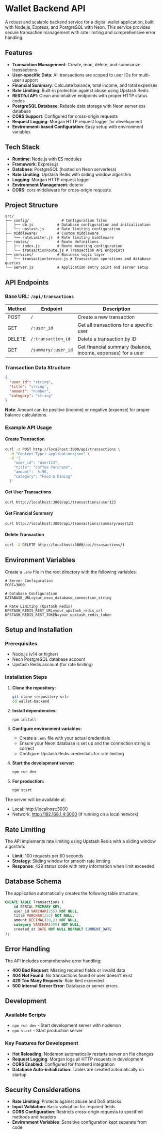 # Wallet Backend API

A robust and scalable backend service for a digital wallet application, built with Node.js, Express, and PostgreSQL with Neon. This service provides secure transaction management with rate limiting and comprehensive error handling.

## Features

- **Transaction Management**: Create, read, delete, and summarize transactions
- **User-specific Data**: All transactions are scoped to user IDs for multi-user support
- **Financial Summary**: Calculate balance, total income, and total expenses
- **Rate Limiting**: Built-in protection against abuse using Upstash Redis
- **RESTful API**: Clean and intuitive endpoints with proper HTTP status codes
- **PostgreSQL Database**: Reliable data storage with Neon serverless database
- **CORS Support**: Configured for cross-origin requests
- **Request Logging**: Morgan HTTP request logger for development
- **Environment-based Configuration**: Easy setup with environment variables

## Tech Stack

- **Runtime**: Node.js with ES modules
- **Framework**: Express.js
- **Database**: PostgreSQL (hosted on Neon serverless)
- **Rate Limiting**: Upstash Redis with sliding window algorithm
- **Logging**: Morgan HTTP request logger
- **Environment Management**: dotenv
- **CORS**: cors middleware for cross-origin requests

## Project Structure

```
src/
├── config/               # Configuration files
│   ├── db.js           # Database configuration and initialization
│   └── upstash.js      # Rate limiting configuration
├── middleware/         # Custom middleware
│   └── rateLimiter.js  # Rate limiting middleware
├── routes/             # Route definitions
│   ├── index.js        # Route mounting configuration
│   └── transactionRoute.js # Transaction API endpoints
├── services/           # Business logic layer
│   └── transactionService.js # Transaction operations and database queries
└── server.js           # Application entry point and server setup
```

## API Endpoints

### Base URL: `/api/transactions`

| Method | Endpoint | Description |
|--------|----------|-------------|
| POST | `/` | Create a new transaction |
| GET | `/:user_id` | Get all transactions for a specific user |
| DELETE | `/:transaction_id` | Delete a transaction by ID |
| GET | `/summary/:user_id` | Get financial summary (balance, income, expenses) for a user |

### Transaction Data Structure

```json
{
  "user_id": "string",
  "title": "string",
  "amount": "number",
  "category": "string"
}
```

**Note**: Amount can be positive (income) or negative (expense) for proper balance calculations.

### Example API Usage

#### Create Transaction
```bash
curl -X POST http://localhost:3000/api/transactions \
  -H "Content-Type: application/json" \
  -d '{
    "user_id": "user123",
    "title": "Coffee Purchase",
    "amount": -5.50,
    "category": "Food & Dining"
  }'
```

#### Get User Transactions
```bash
curl http://localhost:3000/api/transactions/user123
```

#### Get Financial Summary
```bash
curl http://localhost:3000/api/transactions/summary/user123
```

#### Delete Transaction
```bash
curl -X DELETE http://localhost:3000/api/transactions/1
```

## Environment Variables

Create a `.env` file in the root directory with the following variables:

```env
# Server Configuration
PORT=3000

# Database Configuration
DATABASE_URL=your_neon_database_connection_string

# Rate Limiting (Upstash Redis)
UPSTASH_REDIS_REST_URL=your_upstash_redis_url
UPSTASH_REDIS_REST_TOKEN=your_upstash_redis_token
```

## Setup and Installation

### Prerequisites
- Node.js (v14 or higher)
- Neon PostgreSQL database account
- Upstash Redis account (for rate limiting)

### Installation Steps

1. **Clone the repository:**
   ```bash
   git clone <repository-url>
   cd wallet-backend
   ```

2. **Install dependencies:**
   ```bash
   npm install
   ```

3. **Configure environment variables:**
   - Create a `.env` file with your actual credentials
   - Ensure your Neon database is set up and the connection string is correct
   - Configure Upstash Redis credentials for rate limiting

4. **Start the development server:**
   ```bash
   npm run dev
   ```

5. **For production:**
   ```bash
   npm start
   ```

The server will be available at:
- Local: http://localhost:3000
- Network: http://192.168.1.4:3000 (if running on a local network)

## Rate Limiting

The API implements rate limiting using Upstash Redis with a sliding window algorithm:
- **Limit**: 100 requests per 60 seconds
- **Strategy**: Sliding window for smooth rate limiting
- **Response**: 429 status code with retry information when limit exceeded

## Database Schema

The application automatically creates the following table structure:

```sql
CREATE TABLE Transactions (
    id SERIAL PRIMARY KEY,
    user_id VARCHAR(255) NOT NULL,
    title VARCHAR(255) NOT NULL,
    amount DECIMAL(10,2) NOT NULL,
    category VARCHAR(255) NOT NULL,
    created_at DATE NOT NULL DEFAULT CURRENT_DATE
);
```

## Error Handling

The API includes comprehensive error handling:
- **400 Bad Request**: Missing required fields or invalid data
- **404 Not Found**: No transactions found or user doesn't exist
- **429 Too Many Requests**: Rate limit exceeded
- **500 Internal Server Error**: Database or server errors

## Development

### Available Scripts
- `npm run dev` - Start development server with nodemon
- `npm start` - Start production server

### Key Features for Development
- **Hot Reloading**: Nodemon automatically restarts server on file changes
- **Request Logging**: Morgan logs all HTTP requests in development
- **CORS Enabled**: Configured for frontend integration
- **Database Auto-initialization**: Tables are created automatically on startup

## Security Considerations

- **Rate Limiting**: Protects against abuse and DoS attacks
- **Input Validation**: Basic validation for required fields
- **CORS Configuration**: Restricts cross-origin requests to specified methods and headers
- **Environment Variables**: Sensitive configuration kept separate from code

